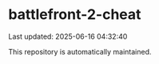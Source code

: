 # battlefront-2-cheat

Last updated: 2025-06-16 04:32:40

This repository is automatically maintained.
